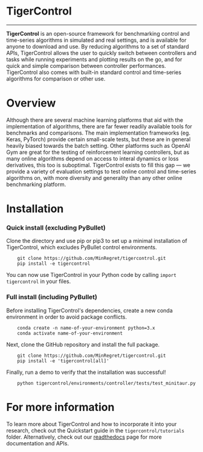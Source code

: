 # TigerControl
**********

**TigerControl** is an open-source framework for benchmarking control and time-series algorithms in simulated and real settings, and is available for anyone to download and use. By reducing algorithms to a set of standard APIs, TigerControl allows the user to quickly switch between controllers and tasks while running experiments and plotting results on the go, and for quick and simple comparison between controller performances. TigerControl also comes with built-in standard control and time-series algorithms for comparison or other use.


Overview
========

Although there are several machine learning platforms that aid with the implementation of algorithms, there are far fewer readily available tools for benchmarks and comparisons. The main implementation frameworks (eg. Keras, PyTorch) provide certain small-scale tests, but these are in general heavily biased towards the batch setting. Other platforms such as OpenAI Gym are great for the testing of reinforcement learning controllers, but as many online algorithms depend on access to interal dynamics or loss derivatives, this too is suboptimal. TigerControl exists to fill this gap — we provide a variety of evaluation settings to test online control and time-series algorithms on, with more diversity and generality than any other online benchmarking platform.


Installation
============

### Quick install (excluding PyBullet)

Clone the directory and use pip or pip3 to set up a minimal installation of TigerControl, which excludes PyBullet control environments.

```
    git clone https://github.com/MinRegret/tigercontrol.git
    pip install -e tigercontrol
```

You can now use TigerControl in your Python code by calling `import tigercontrol` in your files. 


### Full install (including PyBullet)

Before installing TigerControl's dependencies, create a new conda environment in order to avoid package conflicts.

```
    conda create -n name-of-your-environment python=3.x
    conda activate name-of-your-environment
```

Next, clone the GitHub repository and install the full package.

```
    git clone https://github.com/MinRegret/tigercontrol.git
    pip install -e 'tigercontrol[all]'
```

Finally, run a demo to verify that the installation was successful!

```
    python tigercontrol/environments/controller/tests/test_minitaur.py
```


For more information
====================

To learn more about TigerControl and how to incorporate it into your research, check out the Quickstart guide in the ```tigercontrol/tutorials``` folder. Alternatively, check out our [readthedocs](https://tigercontrol.readthedocs.io/en/latest/) page for more documentation and APIs.

